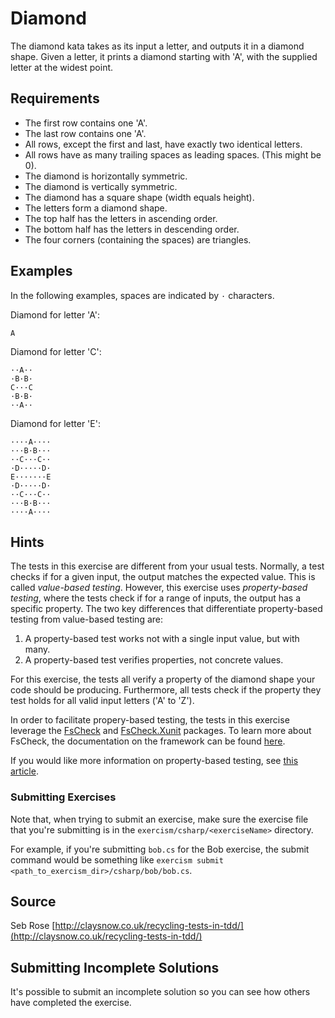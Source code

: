 # Diamond

The diamond kata takes as its input a letter, and outputs it in a diamond
shape. Given a letter, it prints a diamond starting with 'A', with the
supplied letter at the widest point.

## Requirements

* The first row contains one 'A'.
* The last row contains one 'A'.
* All rows, except the first and last, have exactly two identical letters.
* All rows have as many trailing spaces as leading spaces. (This might be 0).
* The diamond is horizontally symmetric.
* The diamond is vertically symmetric.
* The diamond has a square shape (width equals height).
* The letters form a diamond shape.
* The top half has the letters in ascending order.
* The bottom half has the letters in descending order.
* The four corners (containing the spaces) are triangles.

## Examples

In the following examples, spaces are indicated by `·` characters.

Diamond for letter 'A':

```text
A
```

Diamond for letter 'C':

```text
··A··
·B·B·
C···C
·B·B·
··A··
```

Diamond for letter 'E':

```text
····A····
···B·B···
··C···C··
·D·····D·
E·······E
·D·····D·
··C···C··
···B·B···
····A····
```

## Hints
The tests in this exercise are different from your usual tests. Normally, a test checks if for a given input, the output matches the expected value. This is called *value-based testing*. However, this exercise uses *property-based testing*, where the tests check if for a range of inputs, the output has a specific property. The two key differences that differentiate property-based testing from value-based testing are:

1. A property-based test works not with a single input value, but with many.
1. A property-based test verifies properties, not concrete values.

For this exercise, the tests all verify a property of the diamond shape your code should be producing. Furthermore, all tests check if the property they test holds for all valid input letters ('A' to 'Z').

In order to facilitate propery-based testing, the tests in this exercise leverage the [FsCheck](https://www.nuget.org/packages/FsCheck) and [FsCheck.Xunit](https://packages.nuget.org/packages/FsCheck.Xunit/2.2.0) packages. To learn more about FsCheck, the documentation on the framework can be found [here](https://fscheck.github.io/FsCheck/).

If you would like more information on property-based testing, see [this article](http://www.erikschierboom.com/2016/02/22/property-based-testing/).

### Submitting Exercises

Note that, when trying to submit an exercise, make sure the exercise file that you're submitting is in the `exercism/csharp/<exerciseName>` directory.

For example, if you're submitting `bob.cs` for the Bob exercise, the submit command would be something like `exercism submit <path_to_exercism_dir>/csharp/bob/bob.cs`.
## Source

Seb Rose [http://claysnow.co.uk/recycling-tests-in-tdd/](http://claysnow.co.uk/recycling-tests-in-tdd/)

## Submitting Incomplete Solutions
It's possible to submit an incomplete solution so you can see how others have completed the exercise.
